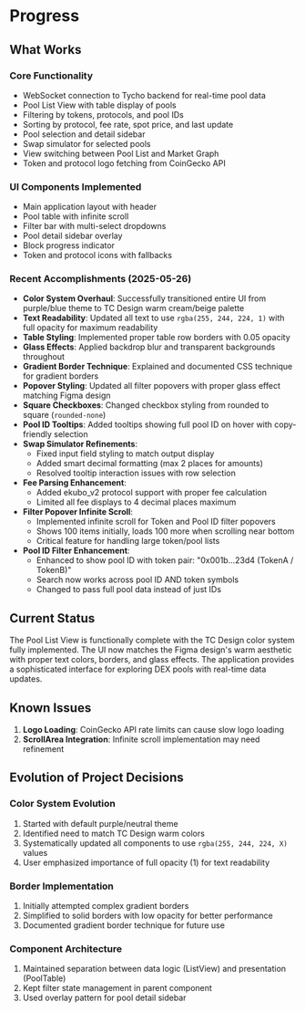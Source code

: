 # Progress

## What Works

### Core Functionality
- WebSocket connection to Tycho backend for real-time pool data
- Pool List View with table display of pools
- Filtering by tokens, protocols, and pool IDs
- Sorting by protocol, fee rate, spot price, and last update
- Pool selection and detail sidebar
- Swap simulator for selected pools
- View switching between Pool List and Market Graph
- Token and protocol logo fetching from CoinGecko API

### UI Components Implemented
- Main application layout with header
- Pool table with infinite scroll
- Filter bar with multi-select dropdowns
- Pool detail sidebar overlay
- Block progress indicator
- Token and protocol icons with fallbacks

### Recent Accomplishments (2025-05-26)
- **Color System Overhaul**: Successfully transitioned entire UI from purple/blue theme to TC Design warm cream/beige palette
- **Text Readability**: Updated all text to use `rgba(255, 244, 224, 1)` with full opacity for maximum readability
- **Table Styling**: Implemented proper table row borders with 0.05 opacity
- **Glass Effects**: Applied backdrop blur and transparent backgrounds throughout
- **Gradient Border Technique**: Explained and documented CSS technique for gradient borders
- **Popover Styling**: Updated all filter popovers with proper glass effect matching Figma design
- **Square Checkboxes**: Changed checkbox styling from rounded to square (`rounded-none`)
- **Pool ID Tooltips**: Added tooltips showing full pool ID on hover with copy-friendly selection
- **Swap Simulator Refinements**: 
  - Fixed input field styling to match output display
  - Added smart decimal formatting (max 2 places for amounts)
  - Resolved tooltip interaction issues with row selection
- **Fee Parsing Enhancement**: 
  - Added ekubo_v2 protocol support with proper fee calculation
  - Limited all fee displays to 4 decimal places maximum
- **Filter Popover Infinite Scroll**: 
  - Implemented infinite scroll for Token and Pool ID filter popovers
  - Shows 100 items initially, loads 100 more when scrolling near bottom
  - Critical feature for handling large token/pool lists
- **Pool ID Filter Enhancement**:
  - Enhanced to show pool ID with token pair: "0x001b...23d4 (TokenA / TokenB)"
  - Search now works across pool ID AND token symbols
  - Changed to pass full pool data instead of just IDs

## Current Status

The Pool List View is functionally complete with the TC Design color system fully implemented. The UI now matches the Figma design's warm aesthetic with proper text colors, borders, and glass effects. The application provides a sophisticated interface for exploring DEX pools with real-time data updates.

## Known Issues

1. **Logo Loading**: CoinGecko API rate limits can cause slow logo loading
2. **ScrollArea Integration**: Infinite scroll implementation may need refinement

## Evolution of Project Decisions

### Color System Evolution
1. Started with default purple/neutral theme
2. Identified need to match TC Design warm colors
3. Systematically updated all components to use `rgba(255, 244, 224, X)` values
4. User emphasized importance of full opacity (1) for text readability

### Border Implementation
1. Initially attempted complex gradient borders
2. Simplified to solid borders with low opacity for better performance
3. Documented gradient border technique for future use

### Component Architecture
1. Maintained separation between data logic (ListView) and presentation (PoolTable)
2. Kept filter state management in parent component
3. Used overlay pattern for pool detail sidebar